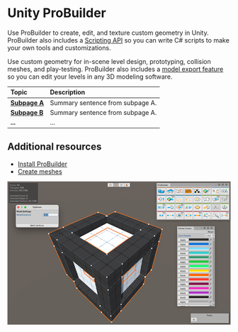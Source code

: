 # Unity ProBuilder

Use ProBuilder to create, edit, and texture custom geometry in Unity. ProBuilder also includes a [Scripting API](api.md) so you can write C# scripts to make your own tools and customizations.

Use custom geometry for in-scene level design, prototyping, collision meshes, and play-testing. ProBuilder also includes a [model export feature](workflow-exporting.md) so you can edit your levels in any 3D modeling software.

| **Topic**                       | **Description**                  |
| :------------------------------ | :------------------------------- |
| **[Subpage A](link-to-page-A)** | Summary sentence from subpage A. |
| **[Subpage B](link-to-page-B)** | Summary sentence from subpage A. |
| **...**                         | ...                              |

## Additional resources

- [Install ProBuilder](installing.md)
- [Create meshes](workflow-create.md)

![The Unity logo built with ProBuilder and an open Vertex Color editor window.](images/probuilder_unitylogo.png)


